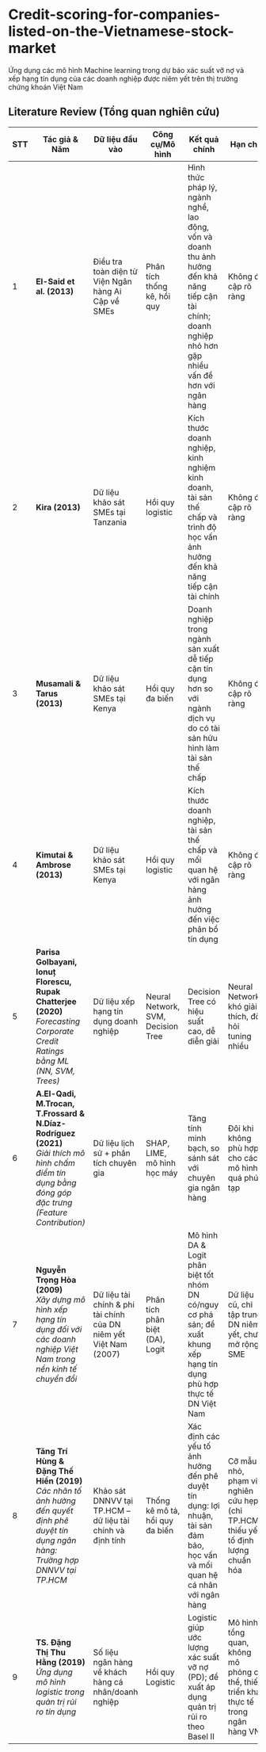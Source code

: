# Credit-scoring-for-companies-listed-on-the-Vietnamese-stock-market
Ứng dụng các mô hình Machine learning trong dự báo xác suất vỡ nợ và xếp hạng tín dụng của các doanh nghiệp được niêm yết trên thị trường chứng khoán Việt Nam 

## Literature Review (Tổng quan nghiên cứu)
| STT | Tác giả & Năm                                                                            | Dữ liệu đầu vào                                                  | Công cụ/Mô hình                     | Kết quả chính                                                                                                                                                | Hạn chế                                                   |   |
| --- | ---------------------------------------------------------------------------------------- | ---------------------------------------------------------------- | ----------------------------------- | ------------------------------------------------------------------------------------------------------------------------------------------------------------ | --------------------------------------------------------- | - |
| 1   | **El-Said et al. (2013)**                                                                | Điều tra toàn diện từ Viện Ngân hàng Ai Cập về SMEs              | Phân tích thống kê, hồi quy         | Hình thức pháp lý, ngành nghề, lao động, vốn và doanh thu ảnh hưởng đến khả năng tiếp cận tài chính; doanh nghiệp nhỏ hơn gặp nhiều vấn đề hơn với ngân hàng | Không đề cập rõ ràng                                      |   |
| 2   | **Kira (2013)**                                                                          | Dữ liệu khảo sát SMEs tại Tanzania                               | Hồi quy logistic                    | Kích thước doanh nghiệp, kinh nghiệm kinh doanh, tài sản thế chấp và trình độ học vấn ảnh hưởng đến khả năng tiếp cận tài chính                              | Không đề cập rõ ràng                                      |   |
| 3   | **Musamali & Tarus (2013)**                                                              | Dữ liệu khảo sát SMEs tại Kenya                                  | Hồi quy đa biến                     | Doanh nghiệp trong ngành sản xuất dễ tiếp cận tín dụng hơn so với ngành dịch vụ do có tài sản hữu hình làm tài sản thế chấp                                  | Không đề cập rõ ràng                                      |   |
| 4   | **Kimutai & Ambrose (2013)**                                                             | Dữ liệu khảo sát SMEs tại Kenya                                  | Hồi quy logistic                    | Kích thước doanh nghiệp, tài sản thế chấp và mối quan hệ với ngân hàng ảnh hưởng đến việc phân bổ tín dụng                                                   | Không đề cập rõ ràng                                      |   |
| 5   | **Parisa Golbayani, Ionuț Florescu, Rupak Chatterjee (2020)**<br> *Forecasting Corporate Credit Ratings bằng ML (NN, SVM, Trees)*                        | Dữ liệu xếp hạng tín dụng doanh nghiệp                           | Neural Network, SVM, Decision Tree  | Decision Tree có hiệu suất cao, dễ diễn giải                                                                                                                 | Neural Network khó giải thích, đòi hỏi tuning nhiều       |   |
| 6   | **A.El-Qadi, M.Trocan, T.Frossard & N.Díaz-Rodríguez (2021)**<br>*Giải thích mô hình chấm điểm tín dụng bằng đóng góp đặc trưng (Feature Contribution)* | Dữ liệu lịch sử + phân tích chuyên gia                           | SHAP, LIME, mô hình học máy         | Tăng tính minh bạch, so sánh sát với chuyên gia ngân hàng                                                                                                    | Đôi khi không phù hợp cho các mô hình quá phức tạp        |   |
| 7   | **Nguyễn Trọng Hòa (2009)**<br>*Xây dựng mô hình xếp hạng tín dụng đối với các doanh nghiệp Việt Nam trong nền kinh tế chuyển đổi*           | Dữ liệu tài chính & phi tài chính của DN niêm yết Việt Nam (2007)         | Phân tích phân biệt (DA), Logit      | Mô hình DA & Logit phân biệt tốt nhóm DN có/nguy cơ phá sản; đề xuất khung xếp hạng tín dụng phù hợp thực tế DN Việt Nam                    | Dữ liệu cũ, chỉ tập trung DN niêm yết, chưa mở rộng SME                               |
| 8   | **Tăng Trí Hùng & Đặng Thế Hiển (2019)**<br>*Các nhân tố ảnh hưởng đến quyết định phê duyệt tín dụng ngân hàng: Trường hợp DNNVV tại TP.HCM* | Khảo sát DNNVV tại TP.HCM – dữ liệu tài chính và định tính                | Thống kê mô tả, hồi quy đa biến      | Xác định các yếu tố ảnh hưởng đến phê duyệt tín dụng: lợi nhuận, tài sản đảm bảo, học vấn và mối quan hệ cá nhân với ngân hàng              | Cỡ mẫu nhỏ, phạm vi nghiên cứu hẹp (chỉ TP.HCM), thiếu yếu tố định lượng chuẩn hóa    |
| 9   | **TS. Đặng Thị Thu Hằng (2019)**<br>*Ứng dụng mô hình logistic trong quản trị rủi ro tín dụng*                                               | Số liệu ngân hàng về khách hàng cá nhân/doanh nghiệp                      | Hồi quy Logistic                     | Logistic giúp ước lượng xác suất vỡ nợ (PD); đề xuất áp dụng quản trị rủi ro theo Basel II                                                  | Mô hình tổng quan, không mô phỏng cụ thể, thiếu triển khai thực tế trong ngân hàng VN |



